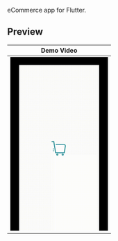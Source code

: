eCommerce app for Flutter.

## Preview

| Demo Video |
| ------------------ | 
| <img src="./preview/preview.gif" height="400" alt="Screenshot"/>  |
